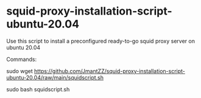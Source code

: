 # squid-proxy-installation-script-ubuntu-20.04
Use this script to install a preconfigured ready-to-go squid proxy server on ubuntu 20.04

Commands:

sudo wget https://github.com/JmantZZ/squid-proxy-installation-script-ubuntu-20.04/raw/main/squidscript.sh

sudo bash squidscript.sh
